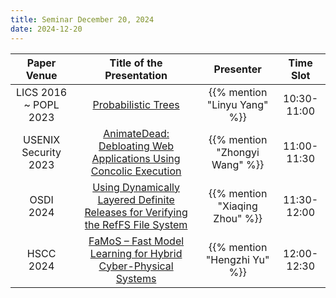```yaml
---
title: Seminar December 20, 2024
date: 2024-12-20
---
```


|      Paper Venue      |                                           Title of the Presentation                                           |           Presenter            |  Time Slot  |
| :-------------------: | :-----------------------------------------------------------------------------------------------------------: | :----------------------------: | :---------: |
| LICS 2016 ~ POPL 2023 |                                [Probabilistic Trees](/seminar/24-12-20/linyu/)                                |  {{% mention "Linyu Yang" %}}  | 10:30-11:00 |
| USENIX Security 2023  |        [AnimateDead: Debloating Web Applications Using Concolic Execution](/seminar/24-12-20/zhongyi/)        | {{% mention "Zhongyi Wang" %}} | 11:00-11:30 |
|       OSDI 2024       | [Using Dynamically Layered Definite Releases for Verifying the RefFS File System](/seminar/24-12-20/xiaqing/) | {{% mention "Xiaqing Zhou" %}} | 11:30-12:00 |
|       HSCC 2024       |          [FaMoS – Fast Model Learning for Hybrid Cyber-Physical Systems](/seminar/24-12-20/hengzhi/)          |  {{% mention "Hengzhi Yu" %}}  | 12:00-12:30 |

<!--more-->
